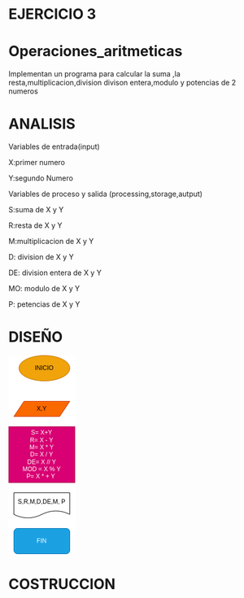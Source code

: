  # EJERCICIO 3
# Operaciones_aritmeticas 
Implementan un programa para calcular la suma ,la resta,multiplicacion,division divison entera,modulo y potencias de 2 numeros 

# ANALISIS

Variables de entrada(input)

X:primer numero

Y:segundo Numero

Variables de proceso y salida (processing,storage,autput)

S:suma de X y Y

R:resta de X y Y

M:multiplicacion de X y Y

D: division de X y Y 

DE: division entera de X y Y

MO: modulo de X y Y

P: petencias de X y Y 

# DISEÑO
 
 ![Diagrama de flujo](diagrama.png "diagrama de flujo") 

 # COSTRUCCION 